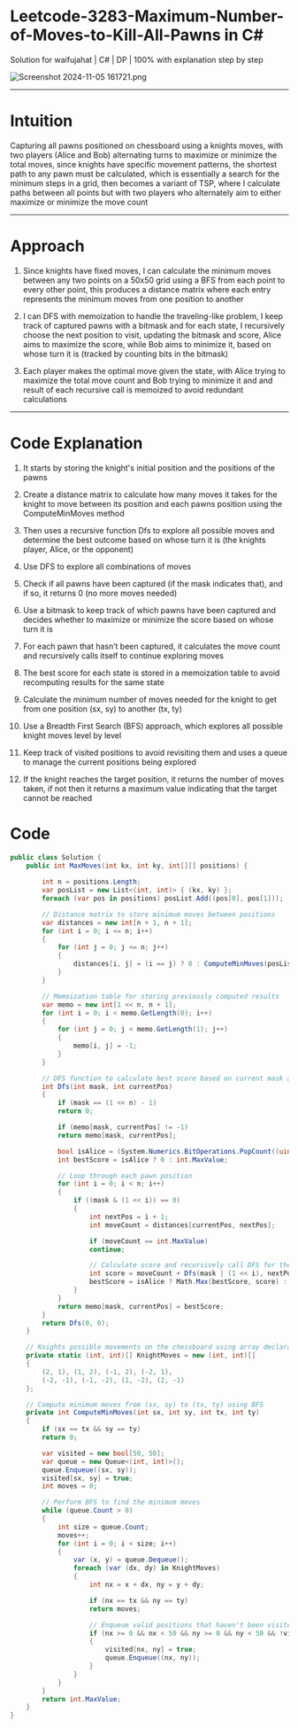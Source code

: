 # Leetcode-3283-Maximum-Number-of-Moves-to-Kill-All-Pawns in C#
Solution for waifujahat | C# | DP | 100% with explanation step by step

![Screenshot 2024-11-05 161721.png](https://assets.leetcode.com/users/images/c9371f4f-7c54-46d3-a578-cff889964225_1730798755.64481.png)

---

# Intuition
Capturing all pawns positioned on chessboard using a knights moves, with two players (Alice and Bob) alternating turns to maximize or minimize the total moves, since knights have specific movement patterns, the shortest path to any pawn must be calculated, which is essentially a search for the minimum steps in a grid, then becomes a variant of TSP, where I calculate paths between all points but with two players who alternately aim to either maximize or minimize the move count

---

# Approach

1. Since knights have fixed moves, I can calculate the minimum moves between any two points on a 50x50 grid using a BFS from each point to every other point, this produces a distance matrix where each entry represents the minimum moves from one position to another

2. I can DFS with memoization to handle the traveling-like problem, I keep track of captured pawns with a bitmask and for each state, I recursively choose the next position to visit, updating the bitmask and score, Alice aims to maximize the score, while Bob aims to minimize it, based on whose turn it is (tracked by counting bits in the bitmask)

3. Each player makes the optimal move given the state, with Alice trying to maximize the total move count and Bob trying to minimize it and and result of each recursive call is memoized to avoid redundant calculations

---

# Code Explanation 

1. It starts by storing the knight's initial position and the positions of the pawns

2. Create a distance matrix to calculate how many moves it takes for the knight to move between its position and each pawns position using the ComputeMinMoves method

3. Then uses a recursive function Dfs to explore all possible moves and determine the best outcome based on whose turn it is (the knights player, Alice, or the opponent)

4. Use DFS to explore all combinations of moves

5. Check if all pawns have been captured (if the mask indicates that), and if so, it returns 0 (no more moves needed)

6. Use a bitmask to keep track of which pawns have been captured and decides whether to maximize or minimize the score based on whose turn it is

7. For each pawn that hasn’t been captured, it calculates the move count and recursively calls itself to continue exploring moves

8. The best score for each state is stored in a memoization table to avoid recomputing results for the same state

9. Calculate the minimum number of moves needed for the knight to get from one position (sx, sy) to another (tx, ty)

10. Use a Breadth First Search (BFS) approach, which explores all possible knight moves level by level

11. Keep track of visited positions to avoid revisiting them and uses a queue to manage the current positions being explored

12. If the knight reaches the target position, it returns the number of moves taken, if not then it returns a maximum value indicating that the target cannot be reached

# Code
```csharp []
public class Solution {
    public int MaxMoves(int kx, int ky, int[][] positions) {
        
        int n = positions.Length;
        var posList = new List<(int, int)> { (kx, ky) };
        foreach (var pos in positions) posList.Add((pos[0], pos[1]));

        // Distance matrix to store minimum moves between positions
        var distances = new int[n + 1, n + 1];
        for (int i = 0; i <= n; i++)
        {
            for (int j = 0; j <= n; j++)
            {
                distances[i, j] = (i == j) ? 0 : ComputeMinMoves(posList[i].Item1, posList[i].Item2, posList[j].Item1, posList[j].Item2);
            }
        }

        // Memoization table for storing previously computed results
        var memo = new int[1 << n, n + 1];
        for (int i = 0; i < memo.GetLength(0); i++)
        {
            for (int j = 0; j < memo.GetLength(1); j++)
            {
                memo[i, j] = -1;
            }
        }

        // DFS function to calculate best score based on current mask and position
        int Dfs(int mask, int currentPos)
        {
            if (mask == (1 << n) - 1) 
            return 0;

            if (memo[mask, currentPos] != -1) 
            return memo[mask, currentPos];

            bool isAlice = (System.Numerics.BitOperations.PopCount((uint)mask) % 2 == 0);
            int bestScore = isAlice ? 0 : int.MaxValue;

            // Loop through each pawn position
            for (int i = 0; i < n; i++)
            {
                if ((mask & (1 << i)) == 0)
                {
                    int nextPos = i + 1;
                    int moveCount = distances[currentPos, nextPos];

                    if (moveCount == int.MaxValue) 
                    continue;

                    // Calculate score and recursively call DFS for the next state
                    int score = moveCount + Dfs(mask | (1 << i), nextPos);
                    bestScore = isAlice ? Math.Max(bestScore, score) : Math.Min(bestScore, score);
                }
            }
            return memo[mask, currentPos] = bestScore;
        }
        return Dfs(0, 0);
    }

    // Knights possible movements on the chessboard using array declaration
    private static (int, int)[] KnightMoves = new (int, int)[]
    {
        (2, 1), (1, 2), (-1, 2), (-2, 1),
        (-2, -1), (-1, -2), (1, -2), (2, -1)
    };

    // Compute minimum moves from (sx, sy) to (tx, ty) using BFS
    private int ComputeMinMoves(int sx, int sy, int tx, int ty)
    {
        if (sx == tx && sy == ty) 
        return 0;

        var visited = new bool[50, 50];
        var queue = new Queue<(int, int)>();
        queue.Enqueue((sx, sy));
        visited[sx, sy] = true;
        int moves = 0;

        // Perform BFS to find the minimum moves
        while (queue.Count > 0)
        {
            int size = queue.Count;
            moves++;
            for (int i = 0; i < size; i++)
            {
                var (x, y) = queue.Dequeue();
                foreach (var (dx, dy) in KnightMoves)
                {
                    int nx = x + dx, ny = y + dy;

                    if (nx == tx && ny == ty) 
                    return moves;

                    // Enqueue valid positions that haven't been visited yet
                    if (nx >= 0 && nx < 50 && ny >= 0 && ny < 50 && !visited[nx, ny])
                    {
                        visited[nx, ny] = true;
                        queue.Enqueue((nx, ny));
                    }
                }
            }
        }
        return int.MaxValue;
    }
}
